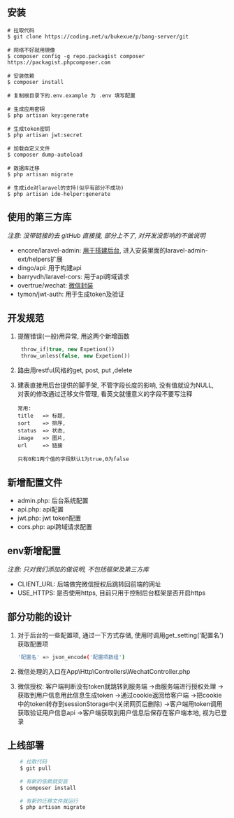 ## 安装

```base
# 拉取代码
$ git clone https://coding.net/u/bukexue/p/bang-server/git
  
# 网络不好就用镜像
$ composer config -g repo.packagist composer https://packagist.phpcomposer.com
 
# 安装依赖
$ composer install
  
# 复制根目录下的.env.example 为 .env 填写配置
  
# 生成应用密钥
$ php artisan key:generate
  
# 生成token密钥
$ php artisan jwt:secret
  
# 加载自定义文件
$ composer dump-autoload
  
# 数据库迁移
$ php artisan migrate
  
# 生成ide对laravel的支持(似乎有部分不成功)
$ php artisan ide-helper:generate

```


## 使用的第三方库

*注意: 没带链接的去 gitHub 直接搜, 部分上不了, 对开发没影响的不做说明*

* encore/laravel-admin: [用于搭建后台](http://laravel-admin.org/docs/#/zh/), 进入安装里面的laravel-admin-ext/helpers扩展
* dingo/api: 用于构建api
* barryvdh/laravel-cors: 用于api跨域请求
* overtrue/wechat: [微信封装](https://easywechat.org/zh-cn/docs/index.html)
* tymon/jwt-auth: 用于生成token及验证


## 开发规范

1. 提醒错误(一般)用异常, 用这两个新增函数
    ```php
     throw_if(true, new Expetion())
     throw_unless(false, new Expetion())
    ```
    
2. 路由用restful风格的get, post, put ,delete

3. 建表直接用后台提供的脚手架, 不管字段长度的影响, 没有值就设为NULL, 
    <br>对表的修改通过迁移文件管理, 看英文就懂意义的字段不要写注释
    ```base
    常用:
    title   => 标题,
    sort    => 排序,
    status  => 状态,
    image   => 图片,
    url     => 链接
      
    只有0和1两个值的字段默认1为true,0为false
    ```
   
## 新增配置文件

* admin.php: 后台系统配置
* api.php: api配置
* jwt.php: jwt token配置
* cors.php: api跨域请求配置

## env新增配置
*注意: 只对我们添加的做说明, 不包括框架及第三方库*
* CLIENT_URL: 后端做完微信授权后跳转回前端的网址
* USE_HTTPS: 是否使用https, 目前只用于控制后台框架是否开启https
   
## 部分功能的设计

1. 对于后台的一些配置项, 通过一下方式存储, 使用时调用get_setting('配置名')获取配置项

    ```bash
    '配置名' => json_encode('配置项数组')
    ```
    
2. 微信处理的入口在App\Http\Controllers\WechatController.php

3. 微信授权: 客户端判断没有token就跳转到服务端
            ->由服务端进行授权处理
            ->获取到用户信息用此信息生成token
            ->通过cookie返回给客户端
            ->把cookie中的token转存到sessionStorage中(关闭网页后删除)
            ->客户端用token调用获取验证用户信息api
            ->客户端获取到用户信息后保存在客户端本地, 视为已登录

## 上线部署

```bash
    # 拉取代码
    $ git pull
      
    # 有新的依赖就安装
    $ composer install
    
    # 有新的迁移文件就运行
    $ php artisan migrate
```